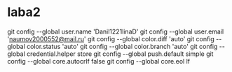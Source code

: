 # laba2
git config --global user.name 'Danil1221linaD'
git config --global user.email 'naumov2000552@mail.ru'
git config --global color.diff 'auto'
git config --global color.status 'auto'
git config --global color.branch 'auto'
git config --global credential.helper store
git config --global push.default simple
git config --global core.autocrlf false
git config --global core.eol lf



